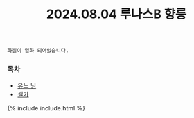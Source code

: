 ﻿---
title: 2024.08.04 루나스B 향릉
categories: [2024, 스튜디오, 코스프레]
comments: false
model: [
    "lunasbroom240804_iYooNoCos",
    "lunasbroom240804_joogom__photo+iYooNoCos",
]
thumbnail: /assets/img/2024/08-04/1.jpg
---

`화질이 열화 되어있습니다.`

### 목차
- [유노 님](#iYooNoCos)
- [셀카](#joogom__photo+iYooNoCos)

{% include include.html %}